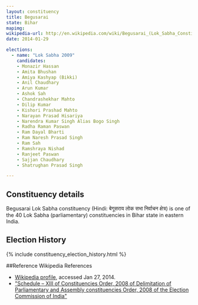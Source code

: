 ```yaml
---
layout: constituency
title: Begusarai
state: Bihar
mapimg: 
wikipedia-url: http://en.wikipedia.com/wiki/Begusarai_(Lok_Sabha_Constituency)
date: 2014-01-29

elections: 
  - name: "Lok Sabha 2009"
    candidates: 
    - Monazir Hassan 
    - Amita Bhushan 
    - Amiya Kashyap (Bikki) 
    - Anil Chaudhary 
    - Arun Kumar 
    - Ashok Sah 
    - Chandrashekhar Mahto 
    - Dilip Kumar 
    - Kishori Prashad Mahto 
    - Narayan Prasad Hisariya 
    - Narendra Kumar Singh Alias Bogo Singh 
    - Radha Raman Paswan 
    - Ram Dayal Bharti 
    - Ram Naresh Prasad Singh 
    - Ram Sah 
    - Ramshraya Nishad 
    - Ranjeet Paswan 
    - Sajjan Chaudhary 
    - Shatrughan Prasad Singh 

---
```

## Constituency details
Begusarai Lok Sabha constituency (Hindi: बेगूसराय लोक सभा निर्वाचन क्षेत्र) is one of the 40 Lok Sabha (parliamentary) constituencies in Bihar state in eastern India.




## Election History
{% include constituency_election_history.html %}

##Reference
Wikipedia References
- [Wikipedia profile]({{page.profile.wikipedia}}), accessed Jan 27, 2014.
- ["Schedule – XIII of Constituencies Order, 2008 of Delimitation of Parliamentary and Assembly constituencies Order, 2008 of the Election Commission of India"][wiki1]

[wiki1]: http://eci.nic.in/eci_main/CurrentElections/CONSOLIDATED_ORDER%20_ECI%20.pdf
